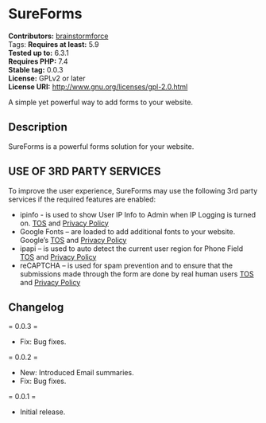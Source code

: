 # SureForms

**Contributors:** [brainstormforce](https://profiles.wordpress.org/brainstormforce/)  
Tags:
**Requires at least:** 5.9  
**Tested up to:** 6.3.1  
**Requires PHP:** 7.4  
**Stable tag:** 0.0.3  
**License:** GPLv2 or later  
**License URI:** http://www.gnu.org/licenses/gpl-2.0.html

A simple yet powerful way to add forms to your website.

## Description

SureForms is a powerful forms solution for your website.

## USE OF 3RD PARTY SERVICES

To improve the user experience, SureForms may use the following 3rd party services if the required features are enabled:

-   ipinfo - is used to show User IP Info to Admin when IP Logging is turned on. [TOS](https://ipinfo.io/terms-of-service) and [Privacy Policy](https://ipinfo.io/privacy-policy)
-   Google Fonts – are loaded to add additional fonts to your website. Google’s [TOS](https://policies.google.com/terms) and [Privacy Policy](https://policies.google.com/privacy)
-   ipapi – is used to auto detect the current user region for Phone Field [TOS](https://ipapi.co/terms/) and [Privacy Policy](https://ipapi.co/privacy/)
-   reCAPTCHA – is used for spam prevention and to ensure that the submissions made through the form are done by real human users [TOS](https://policies.google.com/terms) and [Privacy Policy](https://policies.google.com/privacy)

## Changelog

= 0.0.3 =

-   Fix: Bug fixes.

= 0.0.2 =

-   New: Introduced Email summaries.
-   Fix: Bug fixes.

= 0.0.1 =

-   Initial release.
